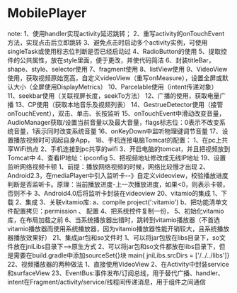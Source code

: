 # MobilePlayer
note:
	1、使用handler实现activity延迟跳转；
	2、重写activity的onTouchEvent方法，实现点击后立即跳转
	3、避免点击时启动多个activity实例，可使用singleTask或使用标志位判断是否已经启动过
	4、RadioButton的使用
	5、提取控件的公共属性，放在style里面，便于更改，并使代码简洁
	6、封装titleBar，shape、style、selector使用
	7、fragment使用
	8、listView使用
	9、VideoView使用，获取视频原始宽高，自定义videoView（重写onMeasure），设置全屏或默认大小（全屏使用DisplayMetrics）
	10、Parcelable使用（intent传递对象）
	11、seekbar使用（关联视屏长度，seekTo方法）
	12、广播的使用，获取电量广播
	13、CP使用（获取本地音乐及视频列表）
	14、GestrueDetector使用（接管onTouchEvent），双击、单击、长按监听
	15、onTouchEvent中滑动改变音量，AudioManager获取/设置当前音量以及最大音量，flags标志位：0表示不改变系统音量，1表示同时改变系统音量
	16、onKeyDown中监听物理键调节音量
	17、设置播放视频时可调起自身App，<intent-filter>
	18、手机连接电脑Tomcat的配置：
		1、在pc上共享WiFi热点
		2、手机连接到pc共享的wifi
		3、开启电脑的tomcat，并且把视频放到Tomcat中
		4、查看IP地址：ipconfig
		5、把视频地址修改成无线IP地址
	19、设置监听网络视频卡顿
		1、前提：播放网络视频的时候，网络比较慢才出现
		2、Android2.3，在mediaPlayer中引入监听卡--》自定义videoview，校验播放进度判断是否监听卡。原理：当前播放进度-上一次播放进度，如果<0，则表示卡顿，否则不卡
		3、Android4.0后将监听卡封装在videoview
	20、vitamio的集成
		1、下载
		2、集成
		3、关联vitamio库:
			a、compile project(':vitamio')
			b、把功能清单文件配置拷贝：permission
			 <uses-permission android:name="android.permission.WAKE_LOCK" />
				<uses-permission android:name="android.permission.INTERNET" />
			<uses-permission android:name="android.permission.ACCESS_NETWORK_STATE" />
			<uses-permission android:name="android.permission.READ_EXTERNAL_STORAGE" />、
			配置
			<!-- Don't forgot InitActivity -->
			<activity
            android:name="io.vov.vitamio.activity.InitActivity"
            android:configChanges="orientation|screenSize|smallestScreenSize|keyboard|keyboardHidden|navigation"
            android:launchMode="singleTop"
            android:theme="@android:style/Theme.NoTitleBar"
            android:windowSoftInputMode="stateAlwaysHidden" />
		4、把系统控件复制一份，
		5、初始化vitamio库，在布局加载之前
		6、当系统播放器出错时，跳转到vitamio播放器（不首选vitamio播放器而使用系统播放器，因为vitamio播放器性能开销较大，且系统播放器播放效果好）
	21、集成jar包和so文件时
		1、可以将jar包放在libs目录下，so文件放在jniLibs目录下-->原生方式
		2、可以将jar包和so文件都放在libs目录下，但是需要在build.gradle中添加sourceSet{}块 main{ jniLibs.srcDirs = ['/../../libs']}
	22、视频播放器的两种做法
		1、直接使用VideoView
		2、在Activity中封装service和surfaceView
	23、EventBus:事件发布/订阅总线，用于替代广播、handler、intent在Fragment/activity/service/线程间传递消息，用于组件之间通信
		